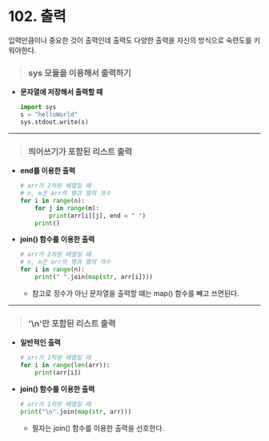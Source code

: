 # 102. 출력
입력만큼이나 중요한 것이 출력인데 출력도 다양한 출력을 자신의 방식으로 숙련도를 키워야한다.

> ### sys 모듈을 이용해서 출력하기
* **문자열에 저장해서 출력할 때**
    ```py
    import sys
    s = "helloWorld"
    sys.stdout.write(s)
    ```
***
> ### 띄어쓰기가 포함된 리스트 출력
* **end를 이용한 출력**
    ```py
    # arr가 2차원 배열일 때
    # n, m은 arr의 행과 열의 개수
    for i in range(n):
        for j in range(m):
            print(arr[i][j], end = " ")
        print()
    ```
* **join() 함수를 이용한 출력**
    ```py    
    # arr가 2차원 배열일 때
    # n, m은 arr의 행과 열의 개수
    for i in range(n):
        print(" ".join(map(str, arr[i])))
    ```
    - 참고로 정수가 아닌 문자열을 출력할 떄는 map() 함수를 빼고 쓰면된다.
***
> ### '\n'만 포함된 리스트 출력
* **일반적인 출력**
    ```py
    # arr가 1차원 배열일 때
    for i in range(len(arr)):
        print(arr[i])
    ```
* **join() 함수를 이용한 출력**
    ```py
    # arr가 1차원 배열일 때
    print("\n".join(map(str, arr)))
    ```
    - 필자는 join() 함수를 이용한 출력을 선호한다.